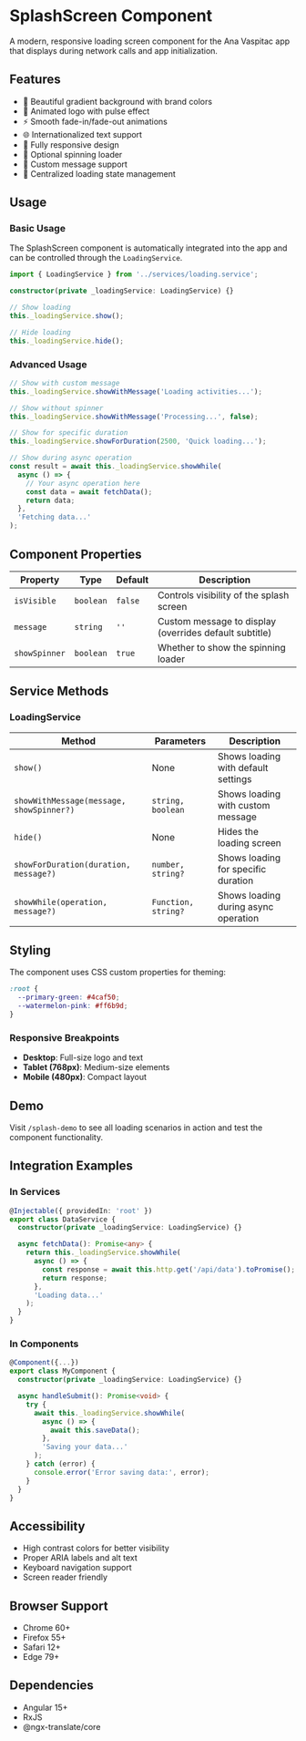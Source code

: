 # SplashScreen Component

A modern, responsive loading screen component for the Ana Vaspitac app that displays during network calls and app initialization.

## Features

- 🌈 Beautiful gradient background with brand colors
- 🎨 Animated logo with pulse effect
- ⚡ Smooth fade-in/fade-out animations
- 🌐 Internationalized text support
- 📱 Fully responsive design
- 🔄 Optional spinning loader
- 💬 Custom message support
- 🎯 Centralized loading state management

## Usage

### Basic Usage

The SplashScreen component is automatically integrated into the app and can be controlled through the `LoadingService`.

```typescript
import { LoadingService } from '../services/loading.service';

constructor(private _loadingService: LoadingService) {}

// Show loading
this._loadingService.show();

// Hide loading
this._loadingService.hide();
```

### Advanced Usage

```typescript
// Show with custom message
this._loadingService.showWithMessage('Loading activities...');

// Show without spinner
this._loadingService.showWithMessage('Processing...', false);

// Show for specific duration
this._loadingService.showForDuration(2500, 'Quick loading...');

// Show during async operation
const result = await this._loadingService.showWhile(
  async () => {
    // Your async operation here
    const data = await fetchData();
    return data;
  },
  'Fetching data...'
);
```

## Component Properties

| Property | Type | Default | Description |
|----------|------|---------|-------------|
| `isVisible` | `boolean` | `false` | Controls visibility of the splash screen |
| `message` | `string` | `''` | Custom message to display (overrides default subtitle) |
| `showSpinner` | `boolean` | `true` | Whether to show the spinning loader |

## Service Methods

### LoadingService

| Method | Parameters | Description |
|--------|------------|-------------|
| `show()` | None | Shows loading with default settings |
| `showWithMessage(message, showSpinner?)` | `string, boolean` | Shows loading with custom message |
| `hide()` | None | Hides the loading screen |
| `showForDuration(duration, message?)` | `number, string?` | Shows loading for specific duration |
| `showWhile(operation, message?)` | `Function, string?` | Shows loading during async operation |

## Styling

The component uses CSS custom properties for theming:

```scss
:root {
  --primary-green: #4caf50;
  --watermelon-pink: #ff6b9d;
}
```

### Responsive Breakpoints

- **Desktop**: Full-size logo and text
- **Tablet (768px)**: Medium-size elements
- **Mobile (480px)**: Compact layout

## Demo

Visit `/splash-demo` to see all loading scenarios in action and test the component functionality.

## Integration Examples

### In Services

```typescript
@Injectable({ providedIn: 'root' })
export class DataService {
  constructor(private _loadingService: LoadingService) {}

  async fetchData(): Promise<any> {
    return this._loadingService.showWhile(
      async () => {
        const response = await this.http.get('/api/data').toPromise();
        return response;
      },
      'Loading data...'
    );
  }
}
```

### In Components

```typescript
@Component({...})
export class MyComponent {
  constructor(private _loadingService: LoadingService) {}

  async handleSubmit(): Promise<void> {
    try {
      await this._loadingService.showWhile(
        async () => {
          await this.saveData();
        },
        'Saving your data...'
      );
    } catch (error) {
      console.error('Error saving data:', error);
    }
  }
}
```

## Accessibility

- High contrast colors for better visibility
- Proper ARIA labels and alt text
- Keyboard navigation support
- Screen reader friendly

## Browser Support

- Chrome 60+
- Firefox 55+
- Safari 12+
- Edge 79+

## Dependencies

- Angular 15+
- RxJS
- @ngx-translate/core 